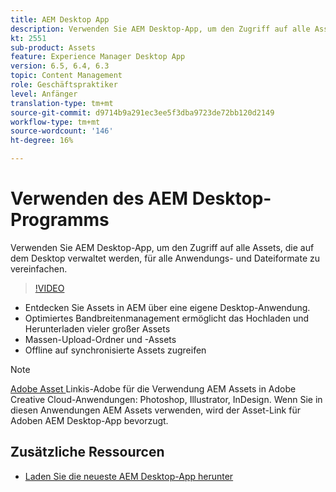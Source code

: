 ```yaml
---
title: AEM Desktop App
description: Verwenden Sie AEM Desktop-App, um den Zugriff auf alle Assets, die auf dem Desktop verwaltet werden, für alle Anwendungs- und Dateiformate zu vereinfachen.
kt: 2551
sub-product: Assets
feature: Experience Manager Desktop App
version: 6.5, 6.4, 6.3
topic: Content Management
role: Geschäftspraktiker
level: Anfänger
translation-type: tm+mt
source-git-commit: d9714b9a291ec3ee5f3dba9723de72bb120d2149
workflow-type: tm+mt
source-wordcount: '146'
ht-degree: 16%

---
```



# Verwenden des AEM Desktop-Programms

Verwenden Sie AEM Desktop-App, um den Zugriff auf alle Assets, die auf dem Desktop verwaltet werden, für alle Anwendungs- und Dateiformate zu vereinfachen.

>[!VIDEO](https://video.tv.adobe.com/v/28868/?quality=12&learn=on)

+ Entdecken Sie Assets in AEM über eine eigene Desktop-Anwendung.
+ Optimiertes Bandbreitenmanagement ermöglicht das Hochladen und Herunterladen vieler großer Assets
+ Massen-Upload-Ordner und -Assets
+ Offline auf synchronisierte Assets zugreifen

>[!NOTE]
>
> [Adobe Asset ](./adobe-asset-link.md) Linkis-Adobe für die Verwendung AEM Assets in Adobe Creative Cloud-Anwendungen: Photoshop, Illustrator, InDesign. Wenn Sie in diesen Anwendungen AEM Assets verwenden, wird der Asset-Link für Adoben AEM Desktop-App bevorzugt.

## Zusätzliche Ressourcen

+ [Laden Sie die neueste AEM Desktop-App herunter](https://docs.adobe.com/content/help/de-DE/experience-manager-desktop-app/using/release-notes.html)
